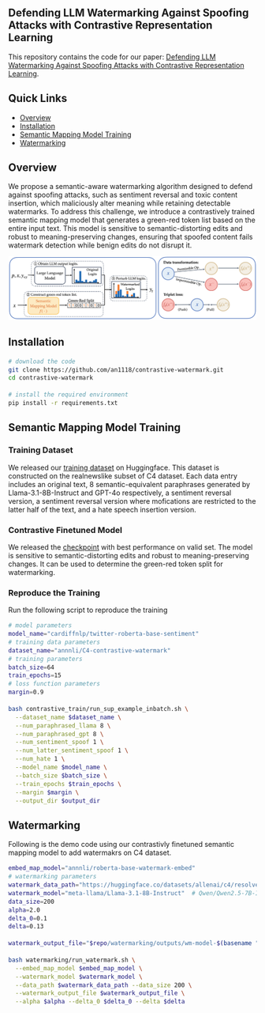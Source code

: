 ## Defending LLM Watermarking Against Spoofing Attacks with Contrastive Representation Learning

This repository contains the code for our paper: [Defending LLM Watermarking Against Spoofing Attacks with Contrastive Representation Learning](xxx).

## Quick Links

  - [Overview](#overview)
  - [Installation](#installation)
  - [Semantic Mapping Model Training](#semantic-mapping-model-training)
  - [Watermarking](#watermarking)

## Overview

We propose a semantic-aware watermarking algorithm designed to defend against spoofing attacks, such as sentiment reversal and toxic content insertion, which maliciously alter meaning while retaining detectable watermarks. 
To address this challenge, we introduce a contrastively trained semantic mapping model that generates a green-red token list based on the entire input text. This model is sensitive to semantic-distorting edits and robust to meaning-preserving changes, ensuring that spoofed content fails watermark detection while benign edits do not disrupt it.

![](figure/framework.png)

## Installation
```bash
# download the code
git clone https://github.com/an1118/contrastive-watermark.git
cd contrastive-watermark

# install the required environment 
pip install -r requirements.txt
```

## Semantic Mapping Model Training
### Training Dataset
We released our [training dataset](https://huggingface.co/datasets/annnli/C4-contrastive-watermark) on Huggingface. This dataset is constructed on the realnewslike subset of C4 dataset. Each data entry includes an original text, 8 semantic-equivalent paraphrases generated by Llama-3.1-8B-Instruct and GPT-4o respectively, a sentiment reversal version, a sentiment reversal version where mofications are restricted to the latter half of the text, and a hate speech insertion version. 

### Contrastive Finetuned Model
We released the [checkpoint](https://huggingface.co/annnli/roberta-base-watermark-embed) with best performance on valid set. The model is sensitive to semantic-distorting edits and robust to meaning-preserving changes. It can be used to determine the green-red token split for watermarking.

### Reproduce the Training
Run the following script to reproduce the training
```bash
# model parameters
model_name="cardiffnlp/twitter-roberta-base-sentiment"
# training data parameters
dataset_name="annnli/C4-contrastive-watermark"
# training parameters
batch_size=64
train_epochs=15
# loss function parameters
margin=0.9

bash contrastive_train/run_sup_example_inbatch.sh \
  --dataset_name $dataset_name \
  --num_paraphrased_llama 8 \
  --num_paraphrased_gpt 8 \
  --num_sentiment_spoof 1 \
  --num_latter_sentiment_spoof 1 \
  --num_hate 1 \
  --model_name $model_name \
  --batch_size $batch_size \
  --train_epochs $train_epochs \
  --margin $margin \
  --output_dir $output_dir
```

## Watermarking
Following is the demo code using our contrastivly finetuned semantic mapping model to add watermakrs on C4 dataset.
```bash
embed_map_model="annnli/roberta-base-watermark-embed"
# watermarking parameters
watermark_data_path="https://huggingface.co/datasets/allenai/c4/resolve/1ddc917116b730e1859edef32896ec5c16be51d0/realnewslike/c4-train.00000-of-00512.json.gz"
watermark_model="meta-llama/Llama-3.1-8B-Instruct"  # Qwen/Qwen2.5-7B-Instruct  meta-llama/Llama-3.1-8B-Instruct
data_size=200
alpha=2.0
delta_0=0.1
delta=0.13

watermark_output_file="$repo/watermarking/outputs/wm-model-$(basename "$watermark_model")/wm-alpha${alpha}-delta${delta_0}|${delta}.csv"

bash watermarking/run_watermark.sh \
  --embed_map_model $embed_map_model \
  --watermark_model $watermark_model \
  --data_path $watermark_data_path --data_size 200 \
  --watermark_output_file $watermark_output_file \
  --alpha $alpha --delta_0 $delta_0 --delta $delta
```
